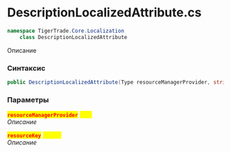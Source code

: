 
# DescriptionLocalizedAttribute.cs
```csharp
namespace TigerTrade.Core.Localization  
    class DescriptionLocalizedAttribute
```

Описание

### Синтаксис
```csharp
public DescriptionLocalizedAttribute(Type resourceManagerProvider, string resourceKey)
```

### Параметры  
<mark style="color:red;">**`resourceManagerProvider`**</mark> <mark style="color:yellow;">`Type`</mark>  
 *Описание*  
  
<mark style="color:red;">**`resourceKey`**</mark> <mark style="color:yellow;">`string`</mark>  
 *Описание*  
  

                    
                    